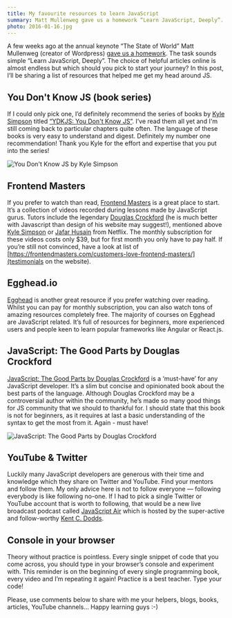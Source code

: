 ```yaml
---
title: My favourite resources to learn JavaScript
summary: Matt Mullenweg gave us a homework “Learn JavaScript, Deeply”. I wouldn’t want to disappoint the creator of WordPress so these are resources that I found helpful.
photo: 2016-01-16.jpg
---
```


A few weeks ago at the annual keynote “The State of World” Matt Mullenweg (creator of Wordpress) [gave us a homework](https://youtu.be/KrZx4IY1IgU). The task sounds simple “Learn JavaScript, Deeply”. The choice of helpful articles online is almost endless but which should you pick to start your journey? In this post, I’ll be sharing a list of resources that helped me get my head around JS.

## You Don't Know JS (book series)

If I could only pick one, I’d definitely recommend the series of books by [Kyle Simpson](https://twitter.com/getify) titled [“YDKJS: You Don't Know JS”](https://github.com/getify/You-Dont-Know-JS). I’ve read them all yet and I'm still coming back to particular chapters quite often. The language of these books is very easy to understand and digest. Definitely my number one recommendation! Thank you Kyle for the effort and expertise that you put into the series!

![You Don't Know JS by Kyle Simpson](/photos/2016-01-16-1.jpg)

## Frontend Masters

If you prefer to watch than read, [Frontend Masters](https://frontendmasters.com) is a great place to start. It’s a collection of videos recorded during lessons made by JavaScript gurus. Tutors include the legendary [Douglas Crockford](http://www.crockford.com/) (he is much better with Javascript than design of his website may suggest!), mentioned above [Kyle Simpson](https://twitter.com/getify) or [Jafar Husain](https://twitter.com/jhusain) from Netflix. The monthly subscription for these videos costs only $39, but for first month you only have to pay half. If you’re still not convinced, have a look at list of [https://frontendmasters.com/customers-love-frontend-masters/](testimonials on the website).

## Egghead.io

[Egghead](https://egghead.io/) is another great resource if you prefer watching over reading. Whilst you can pay for monthly subscription, you can also watch tons of amazing resources completely free. The majority of courses on Egghead are JavaScript related. It’s full of resources for beginners, more experienced users and people keen to learn popular frameworks like Angular or React.js.

## JavaScript: The Good Parts by Douglas Crockford

[JavaScript: The Good Parts by Douglas Crockford](http://www.amazon.co.uk/Books-JavaScript-Good-Parts-Douglas-Crockford/dp/0596517742) is a ‘must-have’ for any JavaScript developer. It’s a slim but concise and opinionated book about the best parts of the language. Although Douglas Crockford may be a controversial author within the community, he’s made so many good things for JS community that we should to thankful for. I should state that this book is not for beginners, as it requires at last a basic understanding of the syntax to get the most from it. Again - must have!

![JavaScript: The Good Parts by Douglas Crockford](/photos/2016-01-16-2.jpg)

## YouTube & Twitter

Luckily many JavaScript developers are generous with their time and knowledge which they share on Twitter and YouTube. Find your mentors and follow them. My only advice here is not to follow everyone — following everybody is like following no-one. If I had to pick a single Twitter or YouTube account that is worth to following, that would be a new live broadcast podcast called [JavaScript Air](https://www.youtube.com/channel/UCJYTMGbtBliMSG8gadRHK2Q) which is hosted by the super-active and follow-worthy [Kent C. Dodds](https://twitter.com/kentcdodds).

## Console in your browser

Theory without practice is pointless. Every single snippet of code that you come across, you should type in your browser’s console and experiment with. This reminder is on the beginning of every single programming book, every video and I’m repeating it again! Practice is a best teacher. Type your code!

Please, use comments below to share with me your helpers, blogs, books, articles, YouTube channels… Happy learning guys :-)
